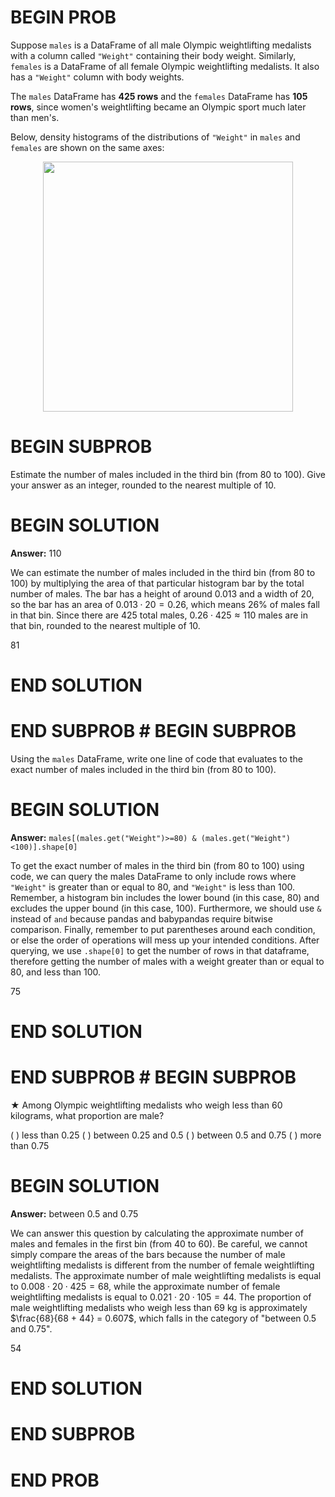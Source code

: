 # BEGIN PROB

Suppose `males` is a DataFrame of all male Olympic weightlifting
medalists with a column called `"Weight"` containing their body weight.
Similarly, `females` is a DataFrame of all female Olympic weightlifting
medalists. It also has a `"Weight"` column with body weights.

The `males` DataFrame has **425 rows** and the `females` DataFrame has
**105 rows**, since women's weightlifting became an Olympic sport much
later than men's.

Below, density histograms of the distributions of `"Weight"` in `males`
and `females` are shown on the same axes:

<center><img src='../assets/images/wi24-final/density_hist.png' width=400></center>

# BEGIN SUBPROB

Estimate the number of males included in the third bin (from $80$ to
$100$). Give your answer as an integer, rounded to the nearest multiple
of $10$.

# BEGIN SOLUTION
**Answer:** 110

We can estimate the number of males included in the third bin (from 80 to 100) by multiplying the area of that particular histogram bar by the total number of males. The bar has a height of around 0.013 and a width of 20, so the bar has an area of $0.013 \cdot 20 = 0.26$, which means 26% of males fall in that bin. Since there are 425 total males, $0.26 \cdot 425 ≈ 110$ males are in that bin, rounded to the nearest multiple of 10. 

<average>81</average>

# END SOLUTION

# END SUBPROB # BEGIN SUBPROB

Using the `males` DataFrame, write one line of code that evaluates to
the exact number of males included in the third bin (from $80$ to
$100$).


# BEGIN SOLUTION
**Answer:** `males[(males.get("Weight")>=80) & (males.get("Weight")<100)].shape[0]`

To get the exact number of males in the third bin (from 80 to 100) using code, we can query the males DataFrame to only include rows where `"Weight"` is greater than or equal to 80, and `"Weight"` is less than 100. Remember, a histogram bin includes the lower bound (in this case, 80) and excludes the upper bound (in this case, 100). Furthermore, we should use `&` instead of `and` because pandas and babypandas require bitwise comparison. Finally, remember to put parentheses around each condition, or else the order of operations will mess up your intended conditions. After querying, we use `.shape[0]` to get the number of rows in that dataframe, therefore getting the number of males with a weight greater than or equal to 80, and less than 100. 

<average>75</average>


# END SOLUTION

# END SUBPROB # BEGIN SUBPROB

$\bigstar$ Among Olympic weightlifting medalists who weigh less than
$60$ kilograms, what proportion are male?

( ) less than $0.25$
( ) between $0.25$ and $0.5$
( ) between $0.5$ and $0.75$
( ) more than $0.75$

# BEGIN SOLUTION
**Answer:** between $0.5$ and $0.75$

We can answer this question by calculating the approximate number of males and females in the first bin (from 40 to 60). Be careful, we cannot simply compare the areas of the bars because the number of male weightlifting medalists is different from the number of female weightlifting medalists. The approximate number of male weightlifting medalists is equal to $0.008 \cdot 20 \cdot 425 = 68$, while the approximate number of female weightlifting medalists is equal to $0.021 \cdot 20 \cdot 105 = 44$. The proportion of male weightlifting medalists who weigh less than 69 kg is approximately $\frac{68}{68 + 44} = 0.607$, which falls in the category of "between 0.5 and 0.75".

<average>54</average>

# END SOLUTION

# END SUBPROB

# END PROB